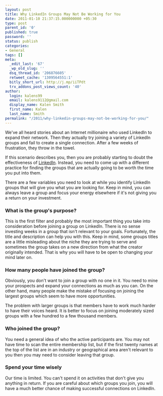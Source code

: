 ```yaml
---
layout: post
title: Why LinkedIn Groups May Not Be Working for You
date: 2011-01-10 21:37:15.000000000 +05:30
type: post
parent_id: '0'
published: true
password: ''
status: publish
categories:
- General
tags: []
meta:
  _edit_last: '67'
  _wp_old_slug: ''
  dsq_thread_id: '206876605'
  retweet_cache: '1309564551:1'
  bitly_short_url: http://j.mp/iiTPdt
  trx_addons_post_views_count: '40'
author:
  login: kalens99
  email: kalens9112@gmail.com
  display_name: Kalen Smith
  first_name: Kalen
  last_name: Smith
permalink: "/2011/why-linkedin-groups-may-not-be-working-for-you/"
---
```

<p>We've all heard stories about an Internet millionaire who used LinkedIn to expand their network. Then they actually try joining a variety of LinkedIn groups and fail to create a single connection. After a few weeks of frustration, they throw in the towel.</p>
<p>If this scenario describes you, then you are probably starting to doubt the effectiveness of <a href="http://www.linkedin.com/">LinkedIn</a>. Instead, you need to come up with a different practice for finding the groups that are actually going to be worth the time you put into them.</p>
<p>There are a few variables you need to look at while you identify LinkedIn groups that will give you what you are looking for. Keep in mind, you can always leave a group and focus your energy elsewhere if it's not giving you a return on your investment.</p>
<h3>What is the group's purpose?</h3>
<p>This is the first filter and probably the most important thing you take into consideration before joining a group on LinkedIn. There is no sense investing weeks in a group that isn't relevant to your goals. Fortunately, the title and description can help you with this. Keep in mind, some groups titles are a little misleading about the niche they are trying to serve and sometimes the group takes on a new direction from what the creator originally intended. That is why you will have to be open to changing your mind later on.</p>
<p><!--more--></p>
<h3>How many people have joined the group?</h3>
<p>Obviously, you don't want to join a group with no one in it. You need to mine your prospects and expand your connections as much as you can. On the other hand, many people make the mistake of focusing on joining the largest groups which seem to have more opportunities.</p>
<p>The problem with larger groups is that members have to work much harder to have their voices heard. It is better to focus on joining moderately sized groups with a few hundred to a few thousand members.</p>
<h3>Who joined the group?</h3>
<p>You need a general idea of who the active participants are.  You may not have time to scan the entire membership list, but if the first twenty names at the top of the list are in an industry or geographical area aren't relevant to you then you may need to consider leaving that group.</p>
<h3>Spend your time wisely</h3>
<p>Our time is limited. You can't spend it on activities that don't give you anything in return. If you are careful about which groups you join, you will have a much better chance of making successful connections on LinkedIn.</p>

